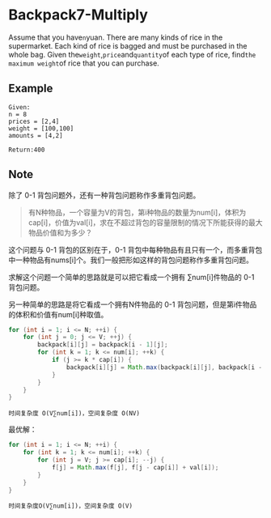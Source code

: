 # Backpack7-Multiply

Assume that you have`n`yuan. There are many kinds of rice in the supermarket. Each kind of rice is bagged and must be purchased in the whole bag. Given the`weight`,`price`and`quantity`of each type of rice, find`the maximum weight`of rice that you can purchase.

## Example

```
Given:
n = 8
prices = [2,4]
weight = [100,100]
amounts = [4,2]

Return:400
```

## Note

除了 0-1 背包问题外，还有一种背包问题称作多重背包问题。

> 有N种物品，一个容量为V的背包，第i种物品的数量为num\[i]，体积为cap\[i]，价值为val\[i]，求在不超过背包的容量限制的情况下所能获得的最大物品价值和为多少？

这个问题与 0-1 背包的区别在于，0-1 背包中每种物品有且只有一个，而多重背包中一种物品有nums\[i]个。我们一般把形如这样的背包问题称作多重背包问题。

求解这个问题一个简单的思路就是可以把它看成一个拥有 ∑num\[i]件物品的 0-1 背包问题。

另一种简单的思路是将它看成一个拥有N件物品的 0-1 背包问题，但是第i件物品的体积和价值有num\[i]种取值。

```java
for (int i = 1; i <= N; ++i) {
    for (int j = 0; j <= V; ++j) {
        backpack[i][j] = backpack[i - 1][j];
        for (int k = 1; k <= num[i]; ++k) {
            if (j >= k * cap[i]) {
                backpack[i][j] = Math.max(backpack[i][j], backpack[i - 1][j - k * cap[i]] + k * val[i]);
            }
        }
    }
}
```

```
时间复杂度 O(V∑num[i])，空间复杂度 O(NV)
```

最优解：

```java
for (int i = 1; i <= N; ++i) {
    for (int k = 1; k <= num[i]; ++k) {
        for (int j = V; j >= cap[i]; --j) {
            f[j] = Math.max(f[j], f[j - cap[i]] + val[i]);
        }
    }
}
```

```
时间复杂度O(V∑num[i])，空间复杂度 O(V)
```
